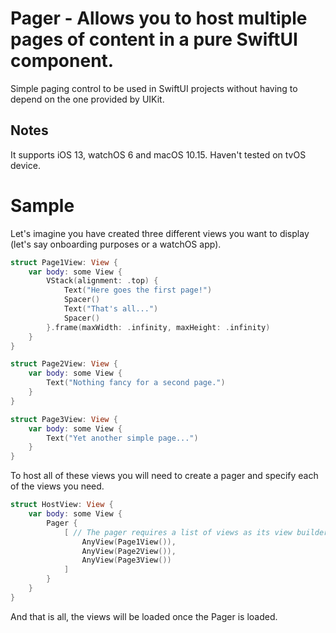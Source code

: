 # Pager - Allows you to host multiple pages of content in a pure SwiftUI component.

Simple paging control to be used in SwiftUI projects without having to depend on the one provided by UIKit.

## Notes
It supports iOS 13, watchOS 6 and macOS 10.15. Haven't tested on tvOS device.

# Sample

Let's imagine you have created three different views you want to display (let's say onboarding purposes or a watchOS app).

```swift
struct Page1View: View {
    var body: some View {
        VStack(alignment: .top) { 
            Text("Here goes the first page!")
            Spacer()
            Text("That's all...")
            Spacer()
        }.frame(maxWidth: .infinity, maxHeight: .infinity)
    }
}

struct Page2View: View {
    var body: some View {
        Text("Nothing fancy for a second page.")
    }
}

struct Page3View: View {
    var body: some View {
        Text("Yet another simple page...")
    }
}
```

To host all of these views you will need to create a pager and specify each of the views you need.

```swift
struct HostView: View {
    var body: some View {
        Pager {
            [ // The pager requires a list of views as its view builder.
                AnyView(Page1View()),
                AnyView(Page2View()),
                AnyView(Page3View())
            ]
        }
    }
}
```

And that is all, the views will be loaded once the Pager is loaded.